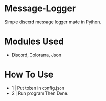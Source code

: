 # Message-Logger
Simple discord message logger made in Python.

# Modules Used
- Discord, Colorama, Json

# How To Use
- 1 | Put token in config.json
- 2 | Run program Then Done.


